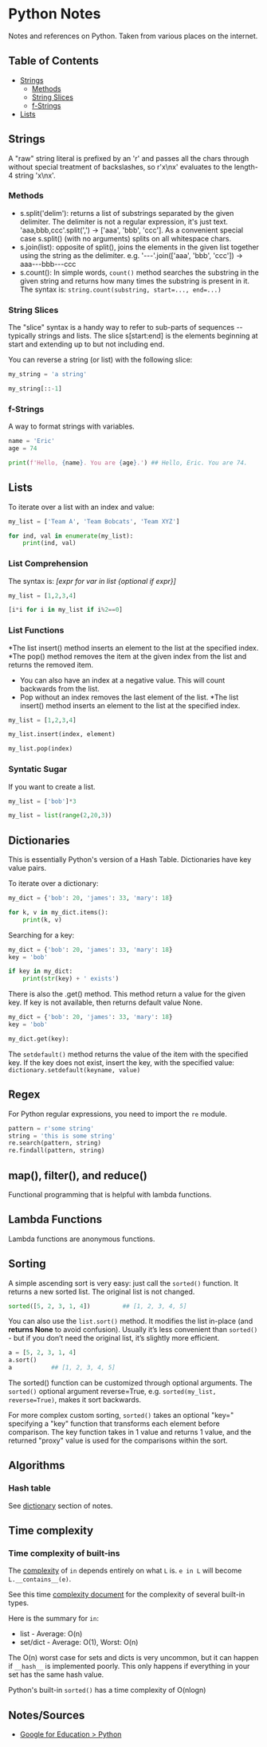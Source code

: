 # Python Notes

Notes and references on Python. Taken from various places on the internet.

## Table of Contents
* [Strings](#Strings)
    * [Methods](#Methods)
    * [String Slices](#String-Slices)
    * [f-Strings](#f-Strings)
* [Lists](#Lists)

## Strings
A "raw" string literal is prefixed by an 'r' and passes all the chars through without special treatment of backslashes, so r'x\nx' evaluates to the length-4 string 'x\nx'.

### Methods
* s.split('delim'): returns a list of substrings separated by the given delimiter. The delimiter is not a regular expression, it's just text. 'aaa,bbb,ccc'.split(',') -> ['aaa', 'bbb', 'ccc']. As a convenient special case s.split() (with no arguments) splits on all whitespace chars.
* s.join(list): opposite of split(), joins the elements in the given list together using the string as the delimiter. e.g. '---'.join(['aaa', 'bbb', 'ccc']) -> aaa---bbb---ccc
* s.count(): In simple words, `count()` method searches the substring in the given string and returns how many times the substring is present in it.  The syntax is: `string.count(substring, start=..., end=...)`

### String Slices
The "slice" syntax is a handy way to refer to sub-parts of sequences -- typically strings and lists. The slice s[start:end] is the elements beginning at start and extending up to but not including end.

You can reverse a string (or list) with the following slice:
```python
my_string = 'a string'

my_string[::-1]
```
### f-Strings
A way to format strings with variables.

```python
name = 'Eric'
age = 74

print(f'Hello, {name}. You are {age}.') ## Hello, Eric. You are 74.
``` 


## Lists
To iterate over a list with an index and value:  

```python
my_list = ['Team A', 'Team Bobcats', 'Team XYZ']

for ind, val in enumerate(my_list):
    print(ind, val)
```

### List Comprehension
The syntax is: *[expr for var in list {optional if expr}]*

```python
my_list = [1,2,3,4]

[i*i for i in my_list if i%2==0]
```

### List Functions
*The list insert() method inserts an element to the list at the specified index.
*The pop() method removes the item at the given index from the list and returns the removed item.
  * You can also have an index at a negative value. This will count backwards from the list.
  * Pop without an index removes the last element of the list.
*The list insert() method inserts an element to the list at the specified index.

```python
my_list = [1,2,3,4]

my_list.insert(index, element)

my_list.pop(index)


```


### Syntatic Sugar
If you want to create a list.

```python
my_list = ['bob']*3

my_list = list(range(2,20,3))
```


## Dictionaries

This is essentially Python's version of a Hash Table.  Dictionaries have key value pairs.

To iterate over a dictionary:

```python
my_dict = {'bob': 20, 'james': 33, 'mary': 18}

for k, v in my_dict.items():
    print(k, v)
```

Searching for a key:
```python
my_dict = {'bob': 20, 'james': 33, 'mary': 18}
key = 'bob'

if key in my_dict:
    print(str(key) + ' exists')
```

There is also the .get() method.  This method return a value for the given key. If key is not available, then returns default value None.
```python
my_dict = {'bob': 20, 'james': 33, 'mary': 18}
key = 'bob'

my_dict.get(key):
```


The `setdefault()` method returns the value of the item with the specified key. If the key does not exist, insert the key, with the specified value: `dictionary.setdefault(keyname, value)`

## Regex
For Python regular expressions, you need to import the `re` module.  

```python
pattern = r'some string'
string = 'this is some string'
re.search(pattern, string)
re.findall(pattern, string)

```

## map(), filter(), and reduce()

Functional programming that is helpful with lambda functions.

## Lambda Functions
Lambda functions are anonymous functions.


## Sorting
A simple ascending sort is very easy: just call the `sorted()` function. It returns a new sorted list.  The original list is not changed.

```python
sorted([5, 2, 3, 1, 4])         ## [1, 2, 3, 4, 5]
```

You can also use the `list.sort()` method. It modifies the list in-place (and **returns None** to avoid confusion). Usually it’s less convenient than `sorted()` - but if you don’t need the original list, it’s slightly more efficient.

```python
a = [5, 2, 3, 1, 4]
a.sort()
a           ## [1, 2, 3, 4, 5]
```

The sorted() function can be customized through optional arguments. The `sorted()` optional argument reverse=True, e.g. `sorted(my_list, reverse=True)`, makes it sort backwards.

For more complex custom sorting, `sorted()` takes an optional "key=" specifying a "key" function that transforms each element before comparison. The key function takes in 1 value and returns 1 value, and the returned "proxy" value is used for the comparisons within the sort.

## Algorithms

### Hash table
See [dictionary](#dictionary) section of notes.



## Time complexity

### Time complexity of built-ins

The [complexity](https://stackoverflow.com/questions/13884177/complexity-of-in-operator-in-python) of `in` depends entirely on what `L` is. `e in L` will become `L.__contains__(e)`.

See this time [complexity document](https://wiki.python.org/moin/TimeComplexity) for the complexity of several built-in types.

Here is the summary for `in`:  

* list - Average: O(n)
* set/dict - Average: O(1), Worst: O(n)

The O(n) worst case for sets and dicts is very uncommon, but it can happen if `__hash__` is implemented poorly. This only happens if everything in your set has the same hash value.

Python's built-in `sorted()` has a time complexity of O(nlogn)

## Notes/Sources
* [Google for Education > Python](https://developers.google.com/edu/python)
